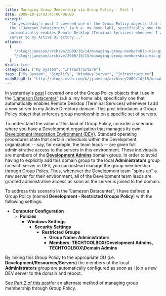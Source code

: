 ```yaml
---
title: Managing Group Membership via Group Policy - Part 1
date: 2009-10-15T03:45:00-06:00
excerpt:
  "In yesterday's post I covered one of the Group Policy objects that I use in
  the \"Jameson Datacenter\" (a.k.a. my home lab), specifically one that
  automatically enables Remote Desktop (Terminal Services) whenever I add a new
  server to my Active Directory..."
aliases:
  [
    "/blog/jjameson/archive/2009/10/14/managing-group-membership-via-group-policy-part-1.aspx",
    "/blog/jjameson/archive/2009/10/15/managing-group-membership-via-group-policy-part-1.aspx",
  ]
draft: true
categories: ["My System", "Infrastructure"]
tags: ["My System", "Simplify", "Windows Server", "Infrastructure"]
msdnBlogUrl: "http://blogs.msdn.com/b/jjameson/archive/2009/10/15/managing-group-membership-via-group-policy-part-1.aspx"
---
```


In yesterday's
[post](/blog/jjameson/2009/10/14/enabling-remote-desktop-via-group-policy) I
covered one of the Group Policy objects that I use in the
["Jameson Datacenter"](/blog/jjameson/2009/09/14/the-jameson-datacenter) (a.k.a.
my home lab), specifically one that automatically enables Remote Desktop
(Terminal Services) whenever I add a new server to my Active Directory domain.
This post introduces a Group Policy object that enforces group membership on a
specific set of servers.

To understand the value of this kind of Group Policy, consider a scenario where
you have a Development organization that manages its own
[Development Integration Environment (DEV)](/blog/jjameson/2009/09/25/development-and-build-environments).
Standard operating procedures state that certain individuals within the
Development organization -- say, for example, the team leads -- are given full
administrative access to the servers in this environment. These individuals are
members of the
[**Development Admins**](/blog/jjameson/2009/10/02/active-directory-domain-structure-in-the-jameson-datacenter)
domain group. In order to avoid having to explicitly add this domain group to
the local **Administrators** group on each server in DEV, you can instead manage
the group membership through Group Policy. Thus, whenever the Development team
"spins up" a new server for their environment, all of the Development team leads
are granted administrative access as soon as the server is joined to the domain.

To address this scenario in the "Jameson Datacenter", I have defined a Group
Policy (named **Development - Restricted Groups Policy**) with the following
settings:

- **Computer Configuration**
  - **Policies**
    - **Windows Settings**
      - **Security Settings**
        - **Restricted Groups**
          - **Group Name: Administrators**
          - **Members: TECHTOOLBOX\Development Admins, TECHTOOLBOX\Domain
            Admins**

By linking this Group Policy to the appropriate OU (i.e.
**Development/Resources/Servers**) the members of the local **Administrators**
group are automatically configured as soon as I join a new DEV server to the
domain and reboot.

See
[Part 2 of this post](/blog/jjameson/2009/10/15/managing-group-membership-via-group-policy-part-2)for
an alternate method of managing group membership through Group Policy.
